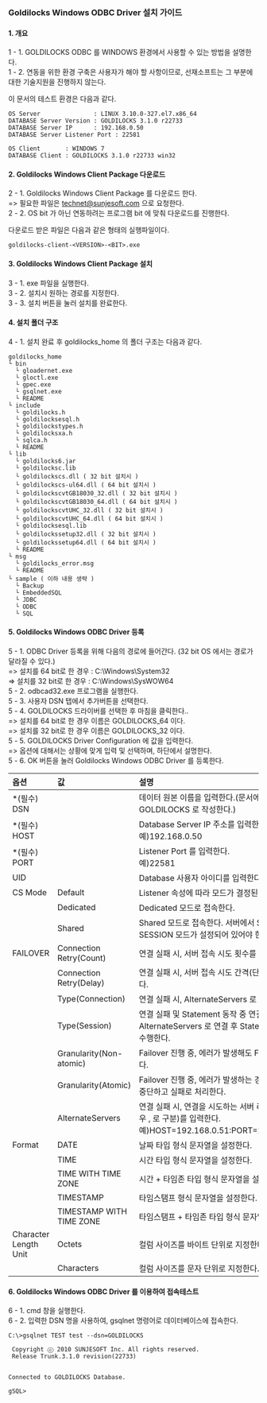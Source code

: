 ### Goldilocks Windows ODBC Driver 설치 가이드

#### 1. 개요

1 - 1. GOLDILOCKS ODBC 를 WINDOWS 환경에서 사용할 수 있는 방법을 설명한다.<br/>
1 - 2. 연동을 위한 환경 구축은 사용자가 해야 할 사항이므로, 선재소프트는 그 부분에 대한 기술지원을 진행하지 않는다.


이 문서의 테스트 환경은 다음과 같다.


    OS Server               : LINUX 3.10.0-327.el7.x86_64
    DATABASE Server Version : GOLDILOCKS 3.1.0 r22733
    DATABASE Server IP      : 192.168.0.50
    DATABASE Server Listener Port : 22581

    OS Client       : WINDOWS 7
    DATABASE Client : GOLDILOCKS 3.1.0 r22733 win32


#### 2. Goldilocks Windows Client Package 다운로드

2 - 1. Goldilocks Windows Client Package 를 다운로드 한다.<br/>
=> 필요한 파일은 technet@sunjesoft.com 으로 요청한다.<br/>
2 - 2. OS bit 가 아닌 연동하려는 프로그램 bit 에 맞춰 다운로드를 진행한다.<br/>

다운로드 받은 파일은 다음과 같은 형태의 실행파일이다.<br/>


    goldilocks-client-<VERSION>-<BIT>.exe


#### 3. Goldilocks Windows Client Package 설치

3 - 1. exe 파일을 실행한다.<br/>
3 - 2. 설치시 원하는 경로를 지정한다.<br/>
3 - 3. 설치 버튼을 눌러 설치를 완료한다.<br/>

#### 4. 설치 폴더 구조

4 - 1. 설치 완료 후 goldilocks_home 의 폴더 구조는 다음과 같다.<br/>


    goldilocks_home
    └ bin
      └ gloadernet.exe
      └ gloctl.exe
      └ gpec.exe
      └ gsqlnet.exe
      └ README
    └ include
      └ goldilocks.h
      └ goldilocksesql.h
      └ goldilockstypes.h
      └ goldilocksxa.h
      └ sqlca.h
      └ README
    └ lib
      └ goldilocks6.jar
      └ goldilocksc.lib
      └ goldilockscs.dll ( 32 bit 설치시 )
      └ goldilockscs-ul64.dll ( 64 bit 설치시 )
      └ goldilockscvtGB18030_32.dll ( 32 bit 설치시 )
      └ goldilockscvtGB18030_64.dll ( 64 bit 설치시 )
      └ goldilockscvtUHC_32.dll ( 32 bit 설치시 )
      └ goldilockscvtUHC_64.dll ( 64 bit 설치시 )
      └ goldilocksesql.lib
      └ goldilockssetup32.dll ( 32 bit 설치시 )
      └ goldilockssetup64.dll ( 64 bit 설치시 )
      └ README
    └ msg
      └ goldilocks_error.msg
      └ README
    └ sample ( 이하 내용 생략 )
      └ Backup
      └ EmbeddedSQL
      └ JDBC
      └ ODBC
      └ SQL

#### 5. Goldilocks Windows ODBC Driver 등록

5 - 1. ODBC Driver 등록을 위해 다음의 경로에 들어간다. (32 bit OS 에서는 경로가 달라질 수 있다.)<br/>
=> 설치를 64 bit로 한 경우 : C:\Windows\System32<br/>
=> 설치를 32 bit로 한 경우 : C:\Windows\SysWOW64<br/>
5 - 2. odbcad32.exe 프로그램을 실행한다.<br/>
5 - 3. 사용자 DSN 탭에서 추가버튼을 선택한다.<br/>
5 - 4. GOLDILOCKS 드라이버를 선택한 후 마침을 클릭한다..<br/>
=> 설치를 64 bit로 한 경우 이름은 GOLDILOCKS_64 이다.<br/>
=> 설치를 32 bit로 한 경우 이름은 GOLDILOCKS_32 이다.<br/>
5 - 5. GOLDILOCKS Driver Configuration 에 값을 입력한다.<br/>
=> 옵션에 대해서는 상황에 맞게 입력 및 선택하며, 하단에서 설명한다.<br/>
5 - 6. OK 버튼을 눌러 Goldilocks Windows ODBC Driver 를 등록한다.
<br/>

| 옵션 | 값 | 설명 |
|:--  |:-- |:-- |
|*(필수) DSN         ||데이터 원본 이름을 입력한다.(문서에서는 GOLDILOCKS 로 작성한다.)|
|*(필수) HOST        ||Database Server IP 주소를 입력한다.<br/>예)192.168.0.50|
|*(필수) PORT        ||Listener Port 를 입력한다.<br/>예)22581|
|UID         ||Database 사용자 아이디를 입력한다.|
|CS Mode     |Default|Listener 속성에 따라 모드가 결정된다.|
|            |Dedicated|Dedicated 모드로 접속한다.|
|            |Shared|Shared 모드로 접속한다. 서버에서 SHARED SESSION 모드가 설정되어 있어야 한다.|
|FAILOVER|Connection Retry(Count)|연결 실패 시, 서버 접속 시도 횟수를 입력한다.|
|        |Connection Retry(Delay)|연결 실패 시, 서버 접속 시도 간격(단위 : 초)를 입력한다.|
|        |Type(Connection)|연결 실패 시, AlternateServers 로 연결한다.|
|        |Type(Session)   |연결 실패 및 Statement 동작 중 연결이 끊어진 경우, AlternateServers 로 연결 후 Statement 를 복원하여 수행한다.|
|        |Granularity(Non-atomic)|Failover 진행 중, 에러가 발생해도 Failover 를 진행한다.|
|        |Granularity(Atomic) | Failover 진행 중, 에러가 발생하는 경우 Failover 를 중단하고 실패로 처리한다.|
|        |AlternateServers| 연결 실패 시, 연결을 시도하는 서버 리스트(다중일 경우 , 로 구분)를 입력한다.<br/>예)HOST=192.168.0.51:PORT=22581,HOST=...|
|Format  |DATE|날짜 타입 형식 문자열을 설정한다.|
|        |TIME|시간 타입 형식 문자열을 설정한다.|
|        |TIME WITH TIME ZONE|시간 + 타임존 타입 형식 문자열을 설정한다.|
|        |TIMESTAMP|타임스탬프 형식 문자열을 설정한다.|
|        |TIMESTAMP WITH TIME ZONE|타임스탬프 + 타임존 타입 형식 문자열을 설정한다.|
|Character Length Unit|Octets|컬럼 사이즈를 바이트 단위로 지정한다.|
|       |Characters|컬럼 사이즈를 문자 단위로 지정한다.|


#### 6. Goldilocks Windows ODBC Driver 를 이용하여 접속테스트

6 - 1. cmd 창을 실행한다.<br/>
6 - 2. 입력한 DSN 명을 사용하여, gsqlnet 명령어로 데이터베이스에 접속한다.


    C:\>gsqlnet TEST test --dsn=GOLDILOCKS

     Copyright ⓒ 2010 SUNJESOFT Inc. All rights reserved.
     Release Trunk.3.1.0 revision(22733)


    Connected to GOLDILOCKS Database.

    gSQL>

